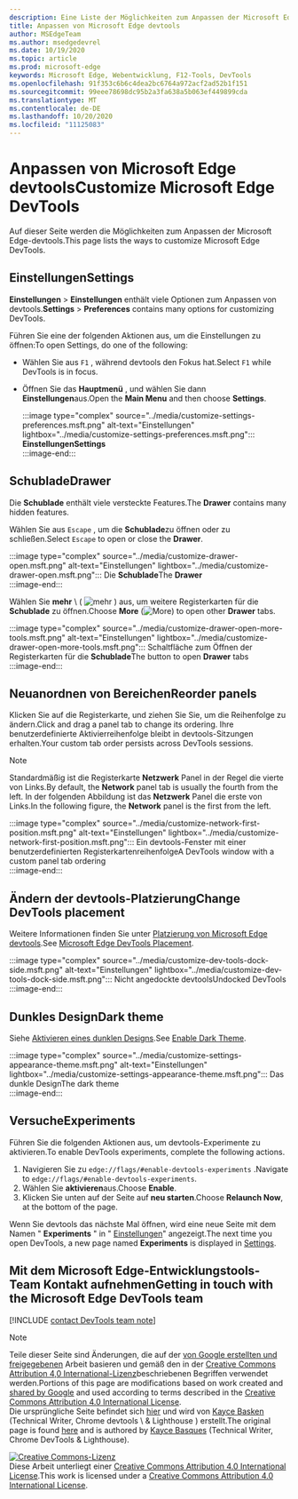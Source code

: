 ```yaml
---
description: Eine Liste der Möglichkeiten zum Anpassen der Microsoft Edge-devtools
title: Anpassen von Microsoft Edge devtools
author: MSEdgeTeam
ms.author: msedgedevrel
ms.date: 10/19/2020
ms.topic: article
ms.prod: microsoft-edge
keywords: Microsoft Edge, Webentwicklung, F12-Tools, DevTools
ms.openlocfilehash: 91f353c6b6c4dea2bc6764a972acf2ad52b1f151
ms.sourcegitcommit: 99eee78698dc95b2a3fa638a5b063ef449899cda
ms.translationtype: MT
ms.contentlocale: de-DE
ms.lasthandoff: 10/20/2020
ms.locfileid: "11125083"
---
```

<!-- Copyright Kayce Basques 

   Licensed under the Apache License, Version 2.0 (the "License");
   you may not use this file except in compliance with the License.
   You may obtain a copy of the License at

       https://www.apache.org/licenses/LICENSE-2.0

   Unless required by applicable law or agreed to in writing, software
   distributed under the License is distributed on an "AS IS" BASIS,
   WITHOUT WARRANTIES OR CONDITIONS OF ANY KIND, either express or implied.
   See the License for the specific language governing permissions and
   limitations under the License.  -->

# <span data-ttu-id="ba82e-104">Anpassen von Microsoft Edge devtools</span><span class="sxs-lookup"><span data-stu-id="ba82e-104">Customize Microsoft Edge DevTools</span></span>  

  

<span data-ttu-id="ba82e-105">Auf dieser Seite werden die Möglichkeiten zum Anpassen der Microsoft Edge-devtools.</span><span class="sxs-lookup"><span data-stu-id="ba82e-105">This page lists the ways to customize Microsoft Edge DevTools.</span></span>  

## <span data-ttu-id="ba82e-106">Einstellungen</span><span class="sxs-lookup"><span data-stu-id="ba82e-106">Settings</span></span>  

<span data-ttu-id="ba82e-107">**Einstellungen**  >  **Einstellungen** enthält viele Optionen zum Anpassen von devtools.</span><span class="sxs-lookup"><span data-stu-id="ba82e-107">**Settings** > **Preferences** contains many options for customizing DevTools.</span></span>  

<span data-ttu-id="ba82e-108">Führen Sie eine der folgenden Aktionen aus, um die Einstellungen zu öffnen:</span><span class="sxs-lookup"><span data-stu-id="ba82e-108">To open Settings, do one of the following:</span></span>  

*   <span data-ttu-id="ba82e-109">Wählen Sie aus `F1` , während devtools den Fokus hat.</span><span class="sxs-lookup"><span data-stu-id="ba82e-109">Select `F1` while DevTools is in focus.</span></span>  
*   <span data-ttu-id="ba82e-110">Öffnen Sie das **Hauptmenü** , und wählen Sie dann **Einstellungen**aus.</span><span class="sxs-lookup"><span data-stu-id="ba82e-110">Open the **Main Menu** and then choose **Settings**.</span></span>  
    
    :::image type="complex" source="../media/customize-settings-preferences.msft.png" alt-text="Einstellungen" lightbox="../media/customize-settings-preferences.msft.png":::
       **<span data-ttu-id="ba82e-112">Einstellungen</span><span class="sxs-lookup"><span data-stu-id="ba82e-112">Settings</span></span>**  
    :::image-end:::  
    
## <span data-ttu-id="ba82e-113">Schublade</span><span class="sxs-lookup"><span data-stu-id="ba82e-113">Drawer</span></span>  

<span data-ttu-id="ba82e-114">Die **Schublade** enthält viele versteckte Features.</span><span class="sxs-lookup"><span data-stu-id="ba82e-114">The **Drawer** contains many hidden features.</span></span>  

<span data-ttu-id="ba82e-115">Wählen Sie aus `Escape` , um die **Schublade**zu öffnen oder zu schließen.</span><span class="sxs-lookup"><span data-stu-id="ba82e-115">Select `Escape` to open or close the **Drawer**.</span></span>  

:::image type="complex" source="../media/customize-drawer-open.msft.png" alt-text="Einstellungen" lightbox="../media/customize-drawer-open.msft.png":::
   <span data-ttu-id="ba82e-117">Die **Schublade**</span><span class="sxs-lookup"><span data-stu-id="ba82e-117">The **Drawer**</span></span>  
:::image-end:::  

<span data-ttu-id="ba82e-118">Wählen Sie **mehr** \ ( ![ mehr ][ImageMoreIcon] \) aus, um weitere Registerkarten für die **Schublade** zu öffnen.</span><span class="sxs-lookup"><span data-stu-id="ba82e-118">Choose **More** \(![More][ImageMoreIcon]\) to open other **Drawer** tabs.</span></span>  

:::image type="complex" source="../media/customize-drawer-open-more-tools.msft.png" alt-text="Einstellungen" lightbox="../media/customize-drawer-open-more-tools.msft.png":::
   <span data-ttu-id="ba82e-120">Schaltfläche zum Öffnen der Registerkarten für die **Schublade**</span><span class="sxs-lookup"><span data-stu-id="ba82e-120">The button to open **Drawer** tabs</span></span>  
:::image-end:::  

## <span data-ttu-id="ba82e-121">Neuanordnen von Bereichen</span><span class="sxs-lookup"><span data-stu-id="ba82e-121">Reorder panels</span></span>  

<span data-ttu-id="ba82e-122">Klicken Sie auf die Registerkarte, und ziehen Sie Sie, um die Reihenfolge zu ändern.</span><span class="sxs-lookup"><span data-stu-id="ba82e-122">Click and drag a panel tab to change its ordering.</span></span>  <span data-ttu-id="ba82e-123">Ihre benutzerdefinierte Aktivierreihenfolge bleibt in devtools-Sitzungen erhalten.</span><span class="sxs-lookup"><span data-stu-id="ba82e-123">Your custom tab order persists across DevTools sessions.</span></span>  

> [!NOTE]
> <span data-ttu-id="ba82e-124">Standardmäßig ist die Registerkarte **Netzwerk** Panel in der Regel die vierte von Links.</span><span class="sxs-lookup"><span data-stu-id="ba82e-124">By default, the **Network** panel tab is usually the fourth from the left.</span></span>  <span data-ttu-id="ba82e-125">In der folgenden Abbildung ist das **Netzwerk** Panel die erste von Links.</span><span class="sxs-lookup"><span data-stu-id="ba82e-125">In the following figure, the **Network** panel is the first from the left.</span></span>  

:::image type="complex" source="../media/customize-network-first-position.msft.png" alt-text="Einstellungen" lightbox="../media/customize-network-first-position.msft.png":::
   <span data-ttu-id="ba82e-127">Ein devtools-Fenster mit einer benutzerdefinierten Registerkartenreihenfolge</span><span class="sxs-lookup"><span data-stu-id="ba82e-127">A DevTools window with a custom panel tab ordering</span></span>  
:::image-end:::  

## <span data-ttu-id="ba82e-128">Ändern der devtools-Platzierung</span><span class="sxs-lookup"><span data-stu-id="ba82e-128">Change DevTools placement</span></span>  

<span data-ttu-id="ba82e-129">Weitere Informationen finden Sie unter [Platzierung von Microsoft Edge devtools][DevToolsPlacement].</span><span class="sxs-lookup"><span data-stu-id="ba82e-129">See [Microsoft Edge DevTools Placement][DevToolsPlacement].</span></span>  

:::image type="complex" source="../media/customize-dev-tools-dock-side.msft.png" alt-text="Einstellungen" lightbox="../media/customize-dev-tools-dock-side.msft.png":::
   <span data-ttu-id="ba82e-131">Nicht angedockte devtools</span><span class="sxs-lookup"><span data-stu-id="ba82e-131">Undocked DevTools</span></span>  
:::image-end:::  

## <span data-ttu-id="ba82e-132">Dunkles Design</span><span class="sxs-lookup"><span data-stu-id="ba82e-132">Dark theme</span></span>  

<span data-ttu-id="ba82e-133">Siehe [Aktivieren eines dunklen Designs][DarkTheme].</span><span class="sxs-lookup"><span data-stu-id="ba82e-133">See [Enable Dark Theme][DarkTheme].</span></span>  

:::image type="complex" source="../media/customize-settings-appearance-theme.msft.png" alt-text="Einstellungen" lightbox="../media/customize-settings-appearance-theme.msft.png":::
   <span data-ttu-id="ba82e-135">Das dunkle Design</span><span class="sxs-lookup"><span data-stu-id="ba82e-135">The dark theme</span></span>  
:::image-end:::  

## <span data-ttu-id="ba82e-136">Versuche</span><span class="sxs-lookup"><span data-stu-id="ba82e-136">Experiments</span></span>  

<span data-ttu-id="ba82e-137">Führen Sie die folgenden Aktionen aus, um devtools-Experimente zu aktivieren.</span><span class="sxs-lookup"><span data-stu-id="ba82e-137">To enable DevTools experiments, complete the following actions.</span></span>  

1.  <span data-ttu-id="ba82e-138">Navigieren Sie zu `edge://flags/#enable-devtools-experiments` .</span><span class="sxs-lookup"><span data-stu-id="ba82e-138">Navigate to `edge://flags/#enable-devtools-experiments`.</span></span>  
1.  <span data-ttu-id="ba82e-139">Wählen Sie **aktivieren**aus.</span><span class="sxs-lookup"><span data-stu-id="ba82e-139">Choose **Enable**.</span></span>  
1.  <span data-ttu-id="ba82e-140">Klicken Sie unten auf der Seite auf **neu starten**.</span><span class="sxs-lookup"><span data-stu-id="ba82e-140">Choose **Relaunch Now**, at the bottom of the page.</span></span>  

<span data-ttu-id="ba82e-141">Wenn Sie devtools das nächste Mal öffnen, wird eine neue Seite mit dem Namen " **Experiments** " in " [Einstellungen](#settings)" angezeigt.</span><span class="sxs-lookup"><span data-stu-id="ba82e-141">The next time you open DevTools, a new page named **Experiments** is displayed in [Settings](#settings).</span></span>  

## <span data-ttu-id="ba82e-142">Mit dem Microsoft Edge-Entwicklungstools-Team Kontakt aufnehmen</span><span class="sxs-lookup"><span data-stu-id="ba82e-142">Getting in touch with the Microsoft Edge DevTools team</span></span>  

[!INCLUDE [contact DevTools team note](../includes/contact-devtools-team-note.md)]  

<!-- image links -->  

[ImageMoreIcon]: ../media/more-icon.msft.png  

<!-- links -->  

[DevToolsPlacement]: ./placement.md "Ändern der Position von Microsoft Edge devtools | Microsoft docs"  
[DarkTheme]: ./dark-theme.md "Aktivieren des dunklen Designs in Microsoft Edge devtools | Microsoft docs"  

> [!NOTE]
> <span data-ttu-id="ba82e-145">Teile dieser Seite sind Änderungen, die auf der [von Google erstellten und freigegebenen][GoogleSitePolicies] Arbeit basieren und gemäß den in der [Creative Commons Attribution 4,0 International-Lizenz][CCA4IL]beschriebenen Begriffen verwendet werden.</span><span class="sxs-lookup"><span data-stu-id="ba82e-145">Portions of this page are modifications based on work created and [shared by Google][GoogleSitePolicies] and used according to terms described in the [Creative Commons Attribution 4.0 International License][CCA4IL].</span></span>  
> <span data-ttu-id="ba82e-146">Die ursprüngliche Seite befindet sich [hier](https://developers.google.com/web/tools/chrome-devtools/customize/index) und wird von [Kayce Basken][KayceBasques] (Technical Writer, Chrome devtools \ & Lighthouse \) erstellt.</span><span class="sxs-lookup"><span data-stu-id="ba82e-146">The original page is found [here](https://developers.google.com/web/tools/chrome-devtools/customize/index) and is authored by [Kayce Basques][KayceBasques] \(Technical Writer, Chrome DevTools \& Lighthouse\).</span></span>  

[![Creative Commons-Lizenz][CCby4Image]][CCA4IL]  
<span data-ttu-id="ba82e-148">Diese Arbeit unterliegt einer [Creative Commons Attribution 4.0 International License][CCA4IL].</span><span class="sxs-lookup"><span data-stu-id="ba82e-148">This work is licensed under a [Creative Commons Attribution 4.0 International License][CCA4IL].</span></span>  

[CCA4IL]: https://creativecommons.org/licenses/by/4.0  
[CCby4Image]: https://i.creativecommons.org/l/by/4.0/88x31.png  
[GoogleSitePolicies]: https://developers.google.com/terms/site-policies  
[KayceBasques]: https://developers.google.com/web/resources/contributors/kaycebasques  
